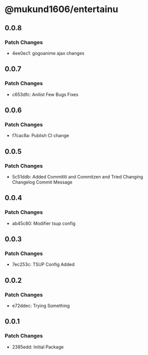 # @mukund1606/entertainu

## 0.0.8

### Patch Changes

- 4ee0ec1: gogoanime ajax changes

## 0.0.7

### Patch Changes

- c653dfc: Anilist Few Bugs Fixes

## 0.0.6

### Patch Changes

- f7cac8a: Publish CI change

## 0.0.5

### Patch Changes

- 5c51ddb: Added Commitlit and Commitzen and Tried Changing Changelog Commit Message

## 0.0.4

### Patch Changes

- ab45c80: Modifier tsup config

## 0.0.3

### Patch Changes

- 7ec253c: TSUP Config Added

## 0.0.2

### Patch Changes

- e72ddec: Trying Something

## 0.0.1

### Patch Changes

- 2385edd: Initial Package
